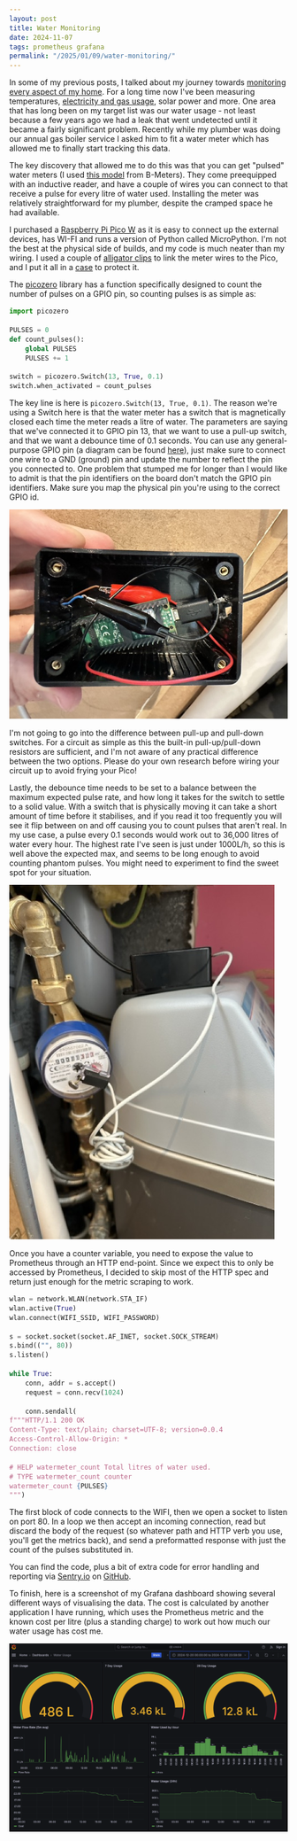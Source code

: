 ```yaml
---
layout: post
title: Water Monitoring
date: 2024-11-07
tags: prometheus grafana
permalink: "/2025/01/09/water-monitoring/"
---
```

In some of my previous posts, I talked about my journey towards [monitoring every aspect of my home](/2020/10/14/house-measurements/).
For a long time now I've been measuring temperatures, [electricity and gas usage](/2020/12/02/meter-readings-over-mqtt/), solar power
and more. One area that has long been on my target list was our water usage - not least because a few years ago we had a leak that
went undetected until it became a fairly significant problem. Recently while my plumber was doing our annual gas boiler service I asked
him to fit a water meter which has allowed me to finally start tracking this data.

The key discovery that allowed me to do this was that you can get "pulsed" water meters (I used [this model](https://www.bmeters.com/en/products/gsd8-i/)
from B-Meters). They come preequipped with an inductive reader, and have a couple of wires you can connect to that receive a pulse for
every litre of water used. Installing the meter was relatively straightforward for my plumber, despite the cramped space he had available.

I purchased a [Raspberry Pi Pico W](https://www.raspberrypi.com/products/raspberry-pi-pico/) as it is easy to connect up the external devices,
has WI-FI and runs a version of Python called MicroPython. I'm not the best at the physical side of builds, and my code is much neater than my wiring.
I used a couple of [alligator clips](https://thepihut.com/products/small-alligator-clip-to-female-jumper-wire-bundle-6-pieces) to link the meter
wires to the Pico, and I put it all in a [case](https://thepihut.com/products/general-purpose-flanged-project-enclosure-105x58x40mm) to protect it.

The [picozero](https://picozero.readthedocs.io/en/latest/) library has a function specifically designed to count the number of pulses on a GPIO
pin, so counting pulses is as simple as:

```python
import picozero

PULSES = 0
def count_pulses():
    global PULSES
    PULSES += 1

switch = picozero.Switch(13, True, 0.1)
switch.when_activated = count_pulses
```

The key line is here is `picozero.Switch(13, True, 0.1)`. The reason we're using a Switch here is that the water meter has a switch that is
magnetically closed each time the meter reads a litre of water. The parameters are saying that we've connected it to GPIO pin 13, that we
want to use a pull-up switch, and that we want a debounce time of 0.1 seconds. You can use any general-purpose GPIO pin (a diagram can be found
[here](https://picozero.readthedocs.io/en/latest/recipes.html#pin-out)), just make sure to connect one wire to a GND (ground) pin and update the
number to reflect the pin you connected to. One problem that stumped me for longer than I would like to admit is that the pin identifiers on
the board don't match the GPIO pin identifiers. Make sure you map the physical pin you're using to the correct GPIO id.

![Wiring of the Raspberry Pi Pico W](/assets/watermeter_inside.jpeg)

I'm not going to go into the difference between pull-up and pull-down switches. For a circuit as simple as this the built-in pull-up/pull-down
resistors are sufficient, and I'm not aware of any practical difference between the two options. Please do your own research before wiring your
circuit up to avoid frying your Pico!

Lastly, the debounce time needs to be set to a balance between the maximum expected pulse rate, and how long it takes for the switch to settle to
a solid value. With a switch that is physically moving it can take a short amount of time before it stabilises, and if you read it too frequently
you will see it flip between on and off causing you to count pulses that aren't real. In my use case, a pulse every 0.1 seconds would work out to
36,000 litres of water every hour. The highest rate I've seen is just under 1000L/h, so this is well above the expected max, and seems to be long
enough to avoid counting phantom pulses. You might need to experiment to find the sweet spot for your situation.

![The Raspberry Pi Pico W sitting on top of my water softner](/assets/watermeter_install.jpeg)

Once you have a counter variable, you need to expose the value to Prometheus through an HTTP end-point. Since we expect this to only be accessed
by Prometheus, I decided to skip most of the HTTP spec and return just enough for the metric scraping to work.

```python
wlan = network.WLAN(network.STA_IF)
wlan.active(True)
wlan.connect(WIFI_SSID, WIFI_PASSWORD)

s = socket.socket(socket.AF_INET, socket.SOCK_STREAM)
s.bind(("", 80))
s.listen()

while True:
    conn, addr = s.accept()
    request = conn.recv(1024)

    conn.sendall(
f"""HTTP/1.1 200 OK
Content-Type: text/plain; charset=UTF-8; version=0.0.4
Access-Control-Allow-Origin: *
Connection: close

# HELP watermeter_count Total litres of water used.
# TYPE watermeter_count counter
watermeter_count {PULSES}
""")
```

The first block of code connects to the WIFI, then we open a socket to listen on port 80. In a loop we then accept an incoming connection, read
but discard the body of the request (so whatever path and HTTP verb you use, you'll get the metrics back), and send a preformatted response
with just the count of the pulses substituted in.

You can find the code, plus a bit of extra code for error handling and reporting via [Sentry.io](https://sentry.io/) on
[GitHub](https://github.com/andrewjw/pico-pulse-counter-prom/tree/main).

To finish, here is a screenshot of my Grafana dashboard showing several different ways of visualising the data. The cost is calculated by
another application I have running, which uses the Prometheus metric and the known cost per litre (plus a standing charge) to work out how much
our water usage has cost me.

![Water usage Graphana dashboard](/assets/watermeter_graphs.png)
